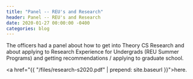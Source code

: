 ```yaml
---
title: "Panel -- REU's and Research"
header: Panel -- REU's and Research
date: 2020-01-27 00:00:00 -0400
categories: blog
---
```


The officers had a panel about how to get into Theory CS Research and about applying to Research Experience for Undergrads (REU Summer Programs) and getting recommendations / applying to graduate school.

<a href="{{ "/files/research-s2020.pdf" | prepend: site.baseurl }}">here</a>.
